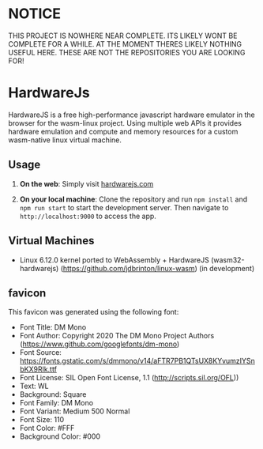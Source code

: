 # NOTICE

THIS PROJECT IS NOWHERE NEAR COMPLETE. ITS LIKELY WONT BE COMPLETE FOR A WHILE. AT THE MOMENT THERES LIKELY NOTHING USEFUL HERE. THESE ARE NOT THE REPOSITORIES YOU ARE LOOKING FOR!

# HardwareJs

HardwareJS is a free high-performance javascript hardware emulator in the browser for the wasm-linux project. Using multiple web APIs it provides hardware emulation and compute and memory resources for a custom wasm-native linux virtual machine.

## Usage

1. **On the web**: Simply visit [hardwarejs.com](https://hardwarejs.com)

2. **On your local machine**: Clone the repository and run `npm install` and `npm run start` to start the development server. Then navigate to `http://localhost:9000` to access the app.

## Virtual Machines

- Linux 6.12.0 kernel ported to WebAssembly + HardwareJS (wasm32-hardwarejs) (https://github.com/jdbrinton/linux-wasm) (in development)

## favicon

This favicon was generated using the following font:

- Font Title: DM Mono
- Font Author: Copyright 2020 The DM Mono Project Authors (https://www.github.com/googlefonts/dm-mono)
- Font Source: https://fonts.gstatic.com/s/dmmono/v14/aFTR7PB1QTsUX8KYvumzIYSnbKX9Rlk.ttf
- Font License: SIL Open Font License, 1.1 (http://scripts.sil.org/OFL))
- Text: WL
- Background: Square
- Font Family: DM Mono
- Font Variant: Medium 500 Normal
- Font Size: 110
- Font Color: #FFF
- Background Color: #000

